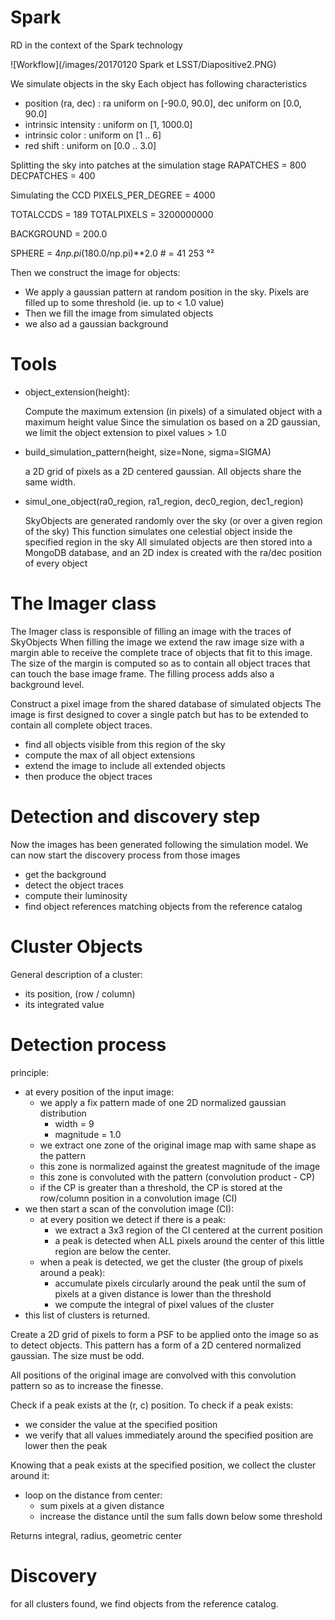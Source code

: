 # Spark
RD in the context of the Spark technology

![Workflow](/images/20170120 Spark et LSST/Diapositive2.PNG)

We simulate objects in the sky
Each object has following characteristics

- position (ra, dec) : ra uniform on [-90.0, 90.0], dec uniform on [0.0, 90.0]
- intrinsic intensity : uniform on [1, 1000.0]
- intrinsic color : uniform on [1 .. 6]
- red shift : uniform on [0.0 .. 3.0]

Splitting the sky into patches at the simulation stage
RAPATCHES = 800
DECPATCHES = 400

Simulating the CCD
PIXELS_PER_DEGREE = 4000

TOTALCCDS = 189
TOTALPIXELS = 3200000000

BACKGROUND = 200.0

SPHERE = 4*np.pi*(180.0/np.pi)**2.0 # = 41 253 °²

Then we construct the image for objects:
- We apply a gaussian pattern at random position in the sky. 
      Pixels are filled up to some threshold (ie. up to < 1.0 value)
- Then we fill the image from simulated objects
- we also ad a gaussian background

# Tools
* object_extension(height):

    Compute the maximum extension (in pixels) of a simulated object with a maximum height value
    Since the simulation os based on a 2D gaussian, we limit the object extension to
    pixel values > 1.0

* build_simulation_pattern(height, size=None, sigma=SIGMA)

    a 2D grid of pixels as a 2D centered gaussian. All objects share the same width.


* simul_one_object(ra0_region, ra1_region, dec0_region, dec1_region)

    SkyObjects are generated randomly over the sky (or over a given region of the sky)
    This function simulates one celestial object inside the specified region in the sky
    All simulated objects are then stored into a MongoDB database, and
    an 2D index is created with the ra/dec position of every object

# The Imager class
The Imager class is responsible of filling an image with the traces of SkyObjects
When filling the image we extend the raw image size with a margin able to
receive the complete trace of objects that fit to this image. The size of the 
margin is computed so as to contain all object traces that can touch the base 
image frame. The filling process adds also a background level.

Construct a pixel image from the shared database of simulated objects
The image is first designed to cover a single patch but has to be 
extended to contain all complete object traces.
- find all objects visible from this region of the sky
- compute the max of all object extensions
- extend the image to include all extended objects
- then produce the object traces

# Detection and discovery step

Now the images has been generated following the simulation model.
We can now start the discovery process from those images
- get the background
- detect the object traces
- compute their luminosity
- find object references matching objects from the reference catalog


# Cluster Objects
General description of a cluster:
- its position, (row / column)
- its integrated value

# Detection process
principle:
- at every position of the input image:
    - we apply a fix pattern made of one 2D normalized gaussian distribution
        - width = 9
        - magnitude = 1.0
    - we extract one zone of the original image map with same shape as the pattern
    - this zone is normalized against the greatest magnitude of the image
    - this zone is convoluted with the pattern (convolution product - CP)
    - if the CP is greater than a threshold, the CP is stored at the row/column
        position in a convolution image (CI)
- we then start a scan of the convolution image (CI):
    - at every position we detect if there is a peak:
        - we extract a 3x3 region of the CI centered at the current position
        - a peak is detected when ALL pixels around the center of this little region are below the center.
    - when a peak is detected, we get the cluster (the group of pixels around a peak):
        - accumulate pixels circularly around the peak until the sum of pixels at a given distance
            is lower than the threshold
        - we compute the integral of pixel values of the cluster
- this list of clusters is returned.



Create a 2D grid of pixels to form a PSF to be applied onto the
image so as to detect objects. This pattern has a form of a 2D centered
normalized gaussian. The size must be odd.

All positions of the original image are convolved with this convolution pattern so as to 
increase the finesse.

Check if a peak exists at the (r, c) position. To check if a peak exists:
- we consider the value at the specified position
- we verify that all values immediately around the specified position are 
   lower then the peak

Knowing that a peak exists at the specified position, we collect the 
cluster around it:
- loop on the distance from center:
  - sum pixels at a given distance
  - increase the distance until the sum falls down below some threshold

Returns integral, radius, geometric center

# Discovery

for all clusters found, we find objects from the reference catalog.

